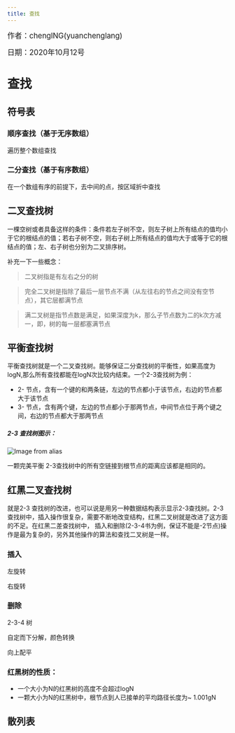 ```yaml
---
title: 查找
---
```


<big>作者：chenglNG(yuanchenglang)</big>

<big>日期：2020年10月12号</big>

# 查找

## 符号表
  ### 顺序查找（基于无序数组）

  遍历整个数组查找

  ### 二分查找（基于有序数组）

  在一个数组有序的前提下，去中间的点，按区域折中查找

## 二叉查找树

一棵空树或者具备这样的条件：条件若左子树不空，则左子树上所有结点的值均小于它的根结点的值；若右子树不空，则右子树上所有结点的值均大于或等于它的根结点的值；左、右子树也分别为二叉排序树。

补充一下一些概念：
  > 二叉树指是有左右之分的树

  > 完全二叉树是指除了最后一层节点不满（从左往右的节点之间没有空节点），其它层都满节点

  > 满二叉树是指节点数是满足，如果深度为k，那么子节点数为二的k次方减一，即，树的每一层都塞满节点

## 平衡查找树

平衡查找树就是一个二叉查找树。能够保证二分查找树的平衡性，如果高度为logN,那么所有查找都能在logN次比较内结束。一个2-3查找树为例：

- 2- 节点，含有一个键的和两条链，左边的节点都小于该节点，右边的节点都大于该节点
- 3- 节点，含有两个键，左边的节点都小于那两节点，中间节点位于两个键之间，右边的节点都大于那两节点

##### 2-3 查找树图示：

  ![Image from alias](~@images/code/23tree-anatomy.png)

一颗完美平衡 2-3查找树中的所有空链接到根节点的距离应该都是相同的。

## 红黑二叉查找树

就是2-3 查找树的改进，也可以说是用另一种数据结构表示显示2-3查找树。2-3查找树中，插入操作很复杂，需要不断地改变结构，红黑二叉树就是改进了这方面的不足。在红黑二差查找树中，
插入和删除(2-3-4书为例，保证不能是-2节点)操作是最为复杂的，另外其他操作的算法和查找二叉树是一样。

### 插入

左旋转

右旋转 

### 删除

2-3-4 树

自定而下分解，颜色转换

向上配平

### 红黑树的性质：

- 一个大小为N的红黑树的高度不会超过logN
- 一颗大小为N的红黑树中，根节点到人已接单的平均路径长度为~ 1.001gN

## 散列表

